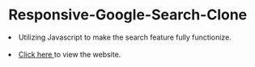 # Responsive-Google-Search-Clone
<li>Utilizing Javascript to make the search feature fully functionize.</li><br/>
<li><a href="https://muqriqawiem.github.io/Fully-Responsive-Google-Search-Clone/" target="_blank">Click here </a>to view the website.</li>
